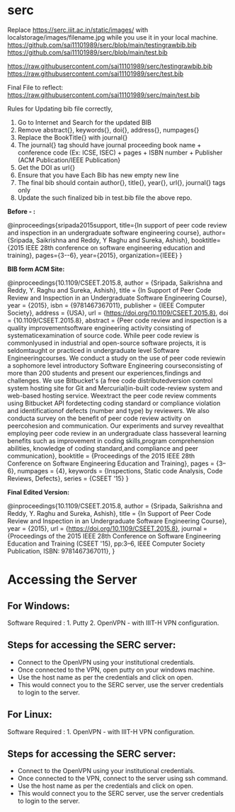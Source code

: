 # serc
Replace https://serc.iiit.ac.in/static/images/ with localstorage/images/filename.jpg while you use it in your local machine.
https://github.com/sai11101989/serc/blob/main/testingrawbib.bib
https://github.com/sai11101989/serc/blob/main/test.bib

https://raw.githubusercontent.com/sai11101989/serc/testingrawbib.bib
https://raw.githubusercontent.com/sai11101989/serc/test.bib

Final File to reflect:
https://raw.githubusercontent.com/sai11101989/serc/main/test.bib

Rules for Updating bib file correctly,

1. Go to Internet and Search for the updated BIB
2. Remove abstract{}, keywords{}, doi{}, address{}, numpages{}
3. Replace the BookTitle{} with journal{}
4. The journal{} tag should have journal proceeding book name + conference code (Ex: ICSE, ISEC) + pages + ISBN number + Publisher (ACM Publication/IEEE Publication}
5. Get the DOI as url{}
6. Ensure that you have Each Bib has new empty new line
7. The final bib should contain author{}, title{}, year{}, url{}, journal{} tags only
8. Update the such finalized bib in test.bib file the above repo.



**Before - :**

@inproceedings{sripada2015support,
  title={In support of peer code review and inspection in an undergraduate software engineering course},
  author={Sripada, Saikrishna and Reddy, Y Raghu and Sureka, Ashish},
  booktitle={2015 IEEE 28th conference on software engineering education and training},
  pages={3--6},
  year={2015},
  organization={IEEE}
}

**BIB form ACM Site:**

@inproceedings{10.1109/CSEET.2015.8,
author = {Sripada, Saikrishna and Reddy, Y. Raghu and Sureka, Ashish},
title = {In Support of Peer Code Review and Inspection in an Undergraduate Software Engineering Course},
year = {2015},
isbn = {9781467367011},
publisher = {IEEE Computer Society},
address = {USA},
url = {https://doi.org/10.1109/CSEET.2015.8},
doi = {10.1109/CSEET.2015.8},
abstract = {Peer code review and inspection is a quality improvementsoftware engineering activity consisting of systematicexamination of source code. While peer code review is commonlyused in industrial and open-source software projects, it is seldomtaught or practiced in undergraduate level Software Engineeringcourses. We conduct a study on the use of peer code reviewin a sophomore level introductory Software Engineering courseconsisting of more than 200 students and present our experiences,findings and challenges. We use Bitbucket's (a free code distributedversion control system hosting site for Git and Mercurial)in-built code-review system and web-based hosting service. Weextract the peer code review comments using Bitbucket API fordetecting coding standard or compliance violation and identificationof defects (number and type) by reviewers. We also conducta survey on the benefit of peer code review activity on peercohesion and communication. Our experiments and survey revealthat employing peer code review in an undergraduate class hasseveral learning benefits such as improvement in coding skills,program comprehension abilities, knowledge of coding standard,and compliance and peer communication},
booktitle = {Proceedings of the 2015 IEEE 28th Conference on Software Engineering Education and Training},
pages = {3–6},
numpages = {4},
keywords = {Inspections, Static code Analysis, Code Reviews, Defects},
series = {CSEET '15}
}

**Final Edited Version:**

@inproceedings{10.1109/CSEET.2015.8,
author = {Sripada, Saikrishna and Reddy, Y. Raghu and Sureka, Ashish},
title = {In Support of Peer Code Review and Inspection in an Undergraduate Software Engineering Course},
year = {2015},
url = {https://doi.org/10.1109/CSEET.2015.8},
journal = {Proceedings of the 2015 IEEE 28th Conference on Software Engineering Education and Training (CSEET '15), pp:3–6, IEEE Computer Society Publication, ISBN: 9781467367011},
}

# Accessing the Server

## For Windows:
Software Required :
	1. Putty
	2. OpenVPN - with IIIT-H VPN configuration.
## Steps for accessing the SERC server:
- Connect to the OpenVPN using your institutional credentials.
- Once connected to the VPN, open putty on your windows machine.
- Use the host name as per the credentials and click on open.
- This would connect you to the SERC server, use the server credentials to login to the server.

## For Linux:
Software Required :
	1. OpenVPN - with IIIT-H VPN configuration.
## Steps for accessing the SERC server:
- Connect to the OpenVPN using your institutional credentials.
- Once connected to the VPN, connect to the server using ssh command.
- Use the host name as per the credentials and click on open.
- This would connect you to the SERC server, use the server credentials to login to the server.
